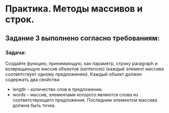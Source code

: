 # Практика. Методы массивов и строк.
## Задание 3 выполнено согласно требованиям:
### Задача:
   Создайте функцию, принимающую, как параметр, строку paragraph и возвращающую массив объектов (sentences) (каждый элемент массива соответствует одному предложению). Каждый объект должен содержать два свойства:
- 	length – количество слов в предложении.
- 	words – массив, элементами которого являются слова из соответствующего предложения. Последним элементом массива должна быть точка.

	
